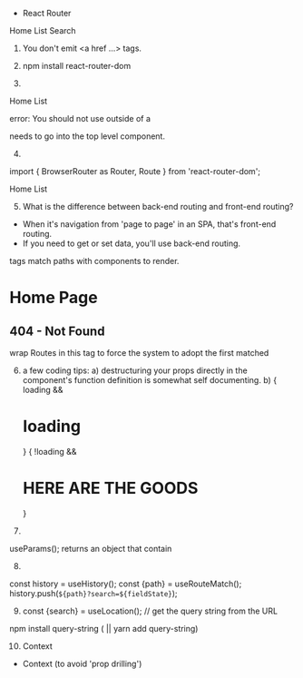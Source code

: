 - React Router

Home
List
Search


1) You don't emit <a href ...> tags.

2) npm install react-router-dom

3)

<Link to="/">Home</Link>
<Link to="/">List</Link>

error: You should not use <Link> outside of a <Router>

<Router> needs to go into the top level component.

4)

import { BrowserRouter as Router, Route } from 'react-router-dom';

<Router>
  <Link to="/">Home</Link>
  <Link to="/">List</Link>
</Router>


5) What is the difference between back-end routing and front-end routing?

* When it's navigation from 'page to page' in an SPA, that's front-end routing.
* If you need to get or set data, you'll use back-end routing.

<Route> tags match paths with components to render.

<Route path="/" exact>
  <h1>Home Page</h1>
</Route>

<Route path="/search">
  <Search/>
</Route>

<Route path="*">
  <h2>404 - Not Found</h2>
</Route>


<Switch></Switch> wrap Routes in this tag to force the system to adopt the first matched <Route>

6) a few coding tips:
a) destructuring your props directly in the component's function definition is somewhat self documenting.
b)
{ loading && <h1>loading</h1> }
{ !loading && <h1>HERE ARE THE GOODS</h1> }

7)
useParams(); returns an object that contain 

8)
const history = useHistory();
const {path} = useRouteMatch();
history.push(`${path}?search=${fieldState}`);

9) const {search} = useLocation(); // get the query string from the URL

npm install query-string ( || yarn add query-string)

10) Context
- Context (to avoid 'prop drilling')

